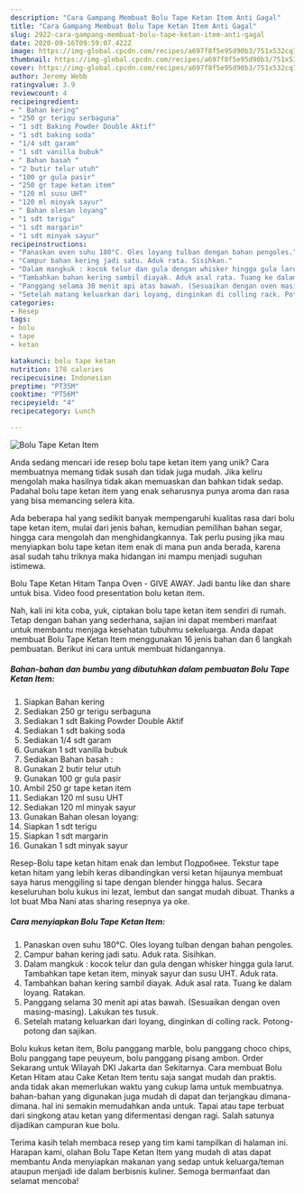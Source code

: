 ```yaml
---
description: "Cara Gampang Membuat Bolu Tape Ketan Item Anti Gagal"
title: "Cara Gampang Membuat Bolu Tape Ketan Item Anti Gagal"
slug: 2922-cara-gampang-membuat-bolu-tape-ketan-item-anti-gagal
date: 2020-09-16T09:59:07.422Z
image: https://img-global.cpcdn.com/recipes/a697f8f5e95d90b3/751x532cq70/bolu-tape-ketan-item-foto-resep-utama.jpg
thumbnail: https://img-global.cpcdn.com/recipes/a697f8f5e95d90b3/751x532cq70/bolu-tape-ketan-item-foto-resep-utama.jpg
cover: https://img-global.cpcdn.com/recipes/a697f8f5e95d90b3/751x532cq70/bolu-tape-ketan-item-foto-resep-utama.jpg
author: Jeremy Webb
ratingvalue: 3.9
reviewcount: 4
recipeingredient:
- " Bahan kering"
- "250 gr terigu serbaguna"
- "1 sdt Baking Powder Double Aktif"
- "1 sdt baking soda"
- "1/4 sdt garam"
- "1 sdt vanilla bubuk"
- " Bahan basah "
- "2 butir telur utuh"
- "100 gr gula pasir"
- "250 gr tape ketan item"
- "120 ml susu UHT"
- "120 ml minyak sayur"
- " Bahan olesan loyang"
- "1 sdt terigu"
- "1 sdt margarin"
- "1 sdt minyak sayur"
recipeinstructions:
- "Panaskan oven suhu 180°C. Oles loyang tulban dengan bahan pengoles."
- "Campur bahan kering jadi satu. Aduk rata. Sisihkan."
- "Dalam mangkuk : kocok telur dan gula dengan whisker hingga gula larut. Tambahkan tape ketan item, minyak sayur dan susu UHT. Aduk rata."
- "Tambahkan bahan kering sambil diayak. Aduk asal rata. Tuang ke dalam loyang. Ratakan."
- "Panggang selama 30 menit api atas bawah. (Sesuaikan dengan oven masing-masing). Lakukan tes tusuk."
- "Setelah matang keluarkan dari loyang, dinginkan di colling rack. Potong-potong dan sajikan."
categories:
- Resep
tags:
- bolu
- tape
- ketan

katakunci: bolu tape ketan 
nutrition: 178 calories
recipecuisine: Indonesian
preptime: "PT35M"
cooktime: "PT56M"
recipeyield: "4"
recipecategory: Lunch

---
```



![Bolu Tape Ketan Item](https://img-global.cpcdn.com/recipes/a697f8f5e95d90b3/751x532cq70/bolu-tape-ketan-item-foto-resep-utama.jpg)

Anda sedang mencari ide resep bolu tape ketan item yang unik? Cara membuatnya memang tidak susah dan tidak juga mudah. Jika keliru mengolah maka hasilnya tidak akan memuaskan dan bahkan tidak sedap. Padahal bolu tape ketan item yang enak seharusnya punya aroma dan rasa yang bisa memancing selera kita.

Ada beberapa hal yang sedikit banyak mempengaruhi kualitas rasa dari bolu tape ketan item, mulai dari jenis bahan, kemudian pemilihan bahan segar, hingga cara mengolah dan menghidangkannya. Tak perlu pusing jika mau menyiapkan bolu tape ketan item enak di mana pun anda berada, karena asal sudah tahu triknya maka hidangan ini mampu menjadi suguhan istimewa.

Bolu Tape Ketan Hitam Tanpa Oven - GIVE AWAY. Jadi bantu like dan share untuk bisa. Video food presentation bolu ketan item.


Nah, kali ini kita coba, yuk, ciptakan bolu tape ketan item sendiri di rumah. Tetap dengan bahan yang sederhana, sajian ini dapat memberi manfaat untuk membantu menjaga kesehatan tubuhmu sekeluarga. Anda dapat membuat Bolu Tape Ketan Item menggunakan 16 jenis bahan dan 6 langkah pembuatan. Berikut ini cara untuk membuat hidangannya.

<!--inarticleads1-->

##### Bahan-bahan dan bumbu yang dibutuhkan dalam pembuatan Bolu Tape Ketan Item:

1. Siapkan  Bahan kering
1. Sediakan 250 gr terigu serbaguna
1. Sediakan 1 sdt Baking Powder Double Aktif
1. Sediakan 1 sdt baking soda
1. Sediakan 1/4 sdt garam
1. Gunakan 1 sdt vanilla bubuk
1. Sediakan  Bahan basah :
1. Gunakan 2 butir telur utuh
1. Gunakan 100 gr gula pasir
1. Ambil 250 gr tape ketan item
1. Sediakan 120 ml susu UHT
1. Sediakan 120 ml minyak sayur
1. Gunakan  Bahan olesan loyang:
1. Siapkan 1 sdt terigu
1. Siapkan 1 sdt margarin
1. Gunakan 1 sdt minyak sayur


Resep-Bolu tape ketan hitam enak dan lembut Подробнее. Tekstur tape ketan hitam yang lebih keras dibandingkan versi ketan hijaunya membuat saya harus menggiling si tape dengan blender hingga halus. Secara keseluruhan bolu kukus ini lezat, lembut dan sangat mudah dibuat. Thanks a lot buat Mba Nani atas sharing resepnya ya oke. 

<!--inarticleads2-->

##### Cara menyiapkan Bolu Tape Ketan Item:

1. Panaskan oven suhu 180°C. Oles loyang tulban dengan bahan pengoles.
1. Campur bahan kering jadi satu. Aduk rata. Sisihkan.
1. Dalam mangkuk : kocok telur dan gula dengan whisker hingga gula larut. Tambahkan tape ketan item, minyak sayur dan susu UHT. Aduk rata.
1. Tambahkan bahan kering sambil diayak. Aduk asal rata. Tuang ke dalam loyang. Ratakan.
1. Panggang selama 30 menit api atas bawah. (Sesuaikan dengan oven masing-masing). Lakukan tes tusuk.
1. Setelah matang keluarkan dari loyang, dinginkan di colling rack. Potong-potong dan sajikan.


Bolu kukus ketan item, Bolu panggang marble, bolu panggang choco chips, Bolu panggang tape peuyeum, bolu panggang pisang ambon. Order Sekarang untuk Wilayah DKI Jakarta dan Sekitarnya. Cara membuat Bolu Ketan Hitam atau Cake Ketan Item tentu saja sangat mudah dan praktis. anda tidak akan memerlukan waktu yang cukup lama untuk membuatnya. bahan-bahan yang digunakan juga mudah di dapat dan terjangkau dimana-dimana. hal ini semakin memudahkan anda untuk. Tapai atau tape terbuat dari singkong atau ketan yang difermentasi dengan ragi. Salah satunya dijadikan campuran kue bolu. 

Terima kasih telah membaca resep yang tim kami tampilkan di halaman ini. Harapan kami, olahan Bolu Tape Ketan Item yang mudah di atas dapat membantu Anda menyiapkan makanan yang sedap untuk keluarga/teman ataupun menjadi ide dalam berbisnis kuliner. Semoga bermanfaat dan selamat mencoba!

